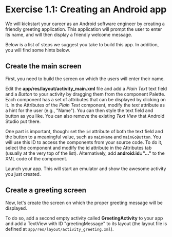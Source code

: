 # Exercise 1.1: Creating an Android app

We will kickstart your career as an Android software engineer by creating a friendly greeting application. This application will prompt the user to enter its name, and will then display a friendly welcome message.

Below is a list of steps we suggest you take to build this app. In addition, you will find some hints below. 

## Create the main screen

First, you need to build the screen on which the users will enter their name. 

Edit the **app/res/layout/activity_main.xml** file and add a *Plain Text* text field and a *Button* to your activity by dragging them from the component Palette. Each component has a set of attributes that can be displayed by clicking on it. In the Attributes of the *Plain Text* component, modify the *text* attribute as a hint for the user (e.g., "Name"). You can then style the text field and button as you like. You can also remove the existing *Text View* that Android Studio put there.

One part is important, though: set the `id` attribute of both the text field and the button to a meaningful value, such as `mainName` and `mainGoButton`. You will use this ID to access the components from your source code. To do it, select the component and modify the id attribute in the Attributes tab (usually at the very top of the list). Alternatively, add **android:id="..."** to the XML code of the component.

Launch your app. This will start an emulator and show the awesome activity you just created.

## Create a greeting screen

Now, let's create the screen on which the proper greeting message will be displayed. 

To do so, add a second empty activity called **GreetingActivity** to your app and add a TextView with ID "greetingMessage" to its layout (the layout file is defined at `app/res/layout/activity_greeting.xml`).